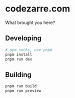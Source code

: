 # codezarre.com

What brought you here?

## Developing

```bash
# npm sucks, use pnpm
pnpm install
pnpm run dev
```

## Building

```bash
pnpm run build
pnpm run preview
```
